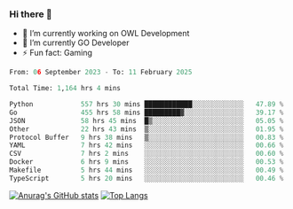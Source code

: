 ### Hi there 👋 

- 🔭 I’m currently working on OWL Development
- 🌱 I’m currently GO Developer
-  ⚡ Fun fact: Gaming
  
  <!--
- 👯 I’m looking to collaborate on ...
- 🤔 I’m looking for help with ...
- 💬 Ask me about ...
- 📫 How to reach me: ...
- 😄 Pronouns: ...
-->

<!--START_SECTION:waka-->

```python
From: 06 September 2023 - To: 11 February 2025

Total Time: 1,164 hrs 4 mins

Python            557 hrs 30 mins ████████████░░░░░░░░░░░░░   47.89 %
Go                455 hrs 58 mins █████████▓░░░░░░░░░░░░░░░   39.17 %
JSON              58 hrs 45 mins  █▒░░░░░░░░░░░░░░░░░░░░░░░   05.05 %
Other             22 hrs 43 mins  ▒░░░░░░░░░░░░░░░░░░░░░░░░   01.95 %
Protocol Buffer   9 hrs 38 mins   ▒░░░░░░░░░░░░░░░░░░░░░░░░   00.83 %
YAML              7 hrs 42 mins   ░░░░░░░░░░░░░░░░░░░░░░░░░   00.66 %
CSV               7 hrs 2 mins    ░░░░░░░░░░░░░░░░░░░░░░░░░   00.60 %
Docker            6 hrs 9 mins    ░░░░░░░░░░░░░░░░░░░░░░░░░   00.53 %
Makefile          5 hrs 44 mins   ░░░░░░░░░░░░░░░░░░░░░░░░░   00.49 %
TypeScript        5 hrs 20 mins   ░░░░░░░░░░░░░░░░░░░░░░░░░   00.46 %
```

<!--END_SECTION:waka-->

[![Anurag's GitHub stats](https://github-readme-stats.vercel.app/api?username=aebalz&show_icons=true&theme=codeSTACKr)](https://github.com/anuraghazra/github-readme-stats)
[![Top Langs](https://github-readme-stats.vercel.app/api/top-langs/?username=aebalz&layout=compact&card_width=350&theme=codeSTACKr)](https://github.com/anuraghazra/github-readme-stats)
<!-- [![Readme Card](https://github-readme-stats.vercel.app/api/pin/?username=aebalz&repo=go-gin-gone&show_owner=true)](https://github.com/anuraghazra/github-readme-stats)-->

